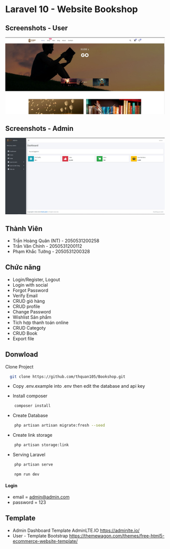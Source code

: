 # Laravel 10 - Website Bookshop

## Screenshots - User

![preview img](/preview.JPG)

## Screenshots - Admin

![Admin img](/Admin.JPG)


## Thành Viên
- Trần Hoàng Quân (NT) - 2050531200258
- Trần Văn Chính - 2050531200112
- Phạm Khắc Tưởng - 2050531200328

## Chức năng
- Login/Register, Logout
- Login with social
- Forgot Password
- Verify Email
- CRUD giỏ hàng
- CRUD profile
- Change Password
- Wishlist Sản phẩm
- Tích hợp thanh toán online
- CRUD Categoty
- CRUD Book
- Export file

## Donwload

Clone Project

```bash
  git clone https://github.com/thquan105/Bookshop.git
```

-   Copy .env.example into .env then edit the database and api key

- Install composer
```bash
    composer install
```
- Create Database
```bash
    php artisan artisan migrate:fresh --seed
```
- Create link storage
```bash
    php artisan storage:link
```
- Serving Laravel

```bash
    php artisan serve
```

```bash
    npm run dev
```
#### Login

-   email = admin@admin.com
-   password = 123

## Template
- Admin Dashboard Template AdminLTE.IO
https://adminlte.io/
- User - Template Bootstrap 
https://themewagon.com/themes/free-html5-ecommerce-website-template/
